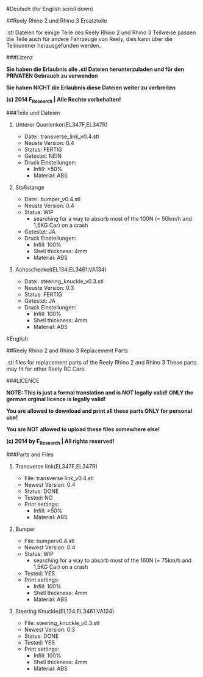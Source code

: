 #Deutsch
(for English scroll down)

##Reely Rhino 2 und Rhino 3 Ersatzteile

.stl Dateien for einige Teile des Reely Rhino 2 und Rhino 3
Teilweise passen die Teile auch für andere Fahrzeuge von Reely, dies kann über die Teilnummer herausgefunden werden.


###Lizenz

**Sie haben die Erlaubnis alle .stl Dateien herunterzuladen und für den PRIVATEN Gebrauch zu verwenden**

**Sie haben NICHT die Erlaubnis diese Dateien weiter zu verbreiten**

**(c) 2014 F<sub>Research</sub> | Alle Rechte vorbehalten!**


###Teile und Dateien

1. Unterer Querlenker(EL347F,EL347R)
   - Datei: transverse_link_v0.4.stl
   - Neuste Version: 0.4
   - Status: FERTIG
   - Getestet: NEIN
   - Druck Einstellungen:
       - Infill: >50%
       - Material: ABS

  

2. Stoßstange
   - Datei: bumper_v0.4.stl
   - Neuste Version: 0.4
   - Status: WIP 
     - searching for a way to absorb most of the 100N (= 50km/h and 1,5KG Car) on a crash
   - Getestet: JA
   - Druck Einstellungen:
       - Infill: 100%
       - Shell thickness: 4mm
       - Material: ABS


3. Achsschenkel(EL134;EL3461;VA134)
   - Datei: steering_knuckle_v0.3.stl
   - Neuste Version: 0.3
   - Status: FERTIG
   - Getestet: JA
   - Druck Einstellungen:
       - Infill: 100%
       - Shell thickness: 4mm
       - Material: ABS
   




#English

##Reely Rhino 2 and Rhino 3 Replacement Parts


.stl files for replacement parts of the Reely Rhino 2 and Rhino 3
These parts may fit for other Reely RC Cars.


###LICENCE

**NOTE: This is just a formal translation and is NOT legally valid! ONLY the german orginal licence is legally valid!**

**You are allowed to download and print all these parts ONLY for personal use!**

**You are NOT allowed to upload these files somewhere else!**

**(c) 2014 by F<sub>Research</sub> | All rights reserved!**




###Parts and Files

1. Transverse link(EL347F,EL347R)
   - File: transverse link_v0.4.stl
   - Newest Version: 0.4
   - Status: DONE
   - Tested: NO
   - Print settings:
       - Infill: >50%
       - Material: ABS

  

2. Bumper
   - File: bumperv0.4.stl
   - Newest Version: 0.4
   - Status: WIP 
     - searching for a way to absorb most of the 160N (= 75km/h and 1,5KG Car) on a crash
   - Tested: YES
   - Print settings:
       - Infill: 100%
       - Shell thickness: 4mm
       - Material: ABS


3. Steering Knuckle(EL134;EL3461;VA134)
   - File: steering_knuckle_v0.3.stl
   - Newest Version: 0.3
   - Status: DONE
   - Tested: YES
   - Print settings:
       - Infill: 100%
       - Shell thickness: 4mm
       - Material: ABS
   



